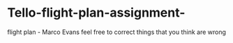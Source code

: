 # Tello-flight-plan-assignment-
flight plan - Marco Evans 
feel free to correct things that you think are wrong 
